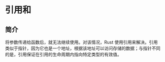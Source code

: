 # 引用和

## 简介

将参数传递给函数后，就无法继续使用。对该情况，Rust 使用引用来解决。引用类似于指针，因为它也是一个地址，根据该地址可以访问存储的数据；与指针不同的是，引用保证在引用的生命周期内指向特定类型的有效值。

